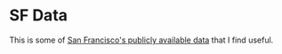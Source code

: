 # SF Data

This is some of [San Francisco's publicly available
data](https://data.sfgov.org/) that I find useful.
